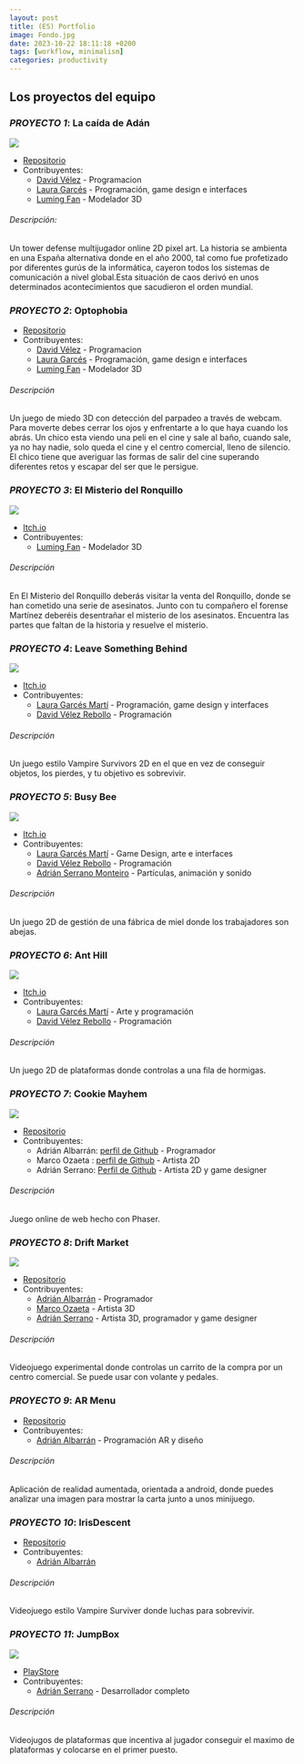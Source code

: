 ```yaml
---
layout: post
title: (ES) Portfolio
image: Fondo.jpg
date: 2023-10-22 18:11:18 +0200
tags: [workflow, minimalism]
categories: productivity
---
```

## Los proyectos del equipo 


### *PROYECTO 1*: La caída de Adán
![]({{https://gluglugames.github.io}}/images/ADAN.png)

- [Repositorio](https://github.com/PabloCondeLopez/La-caida-de-ADAN)
- Contribuyentes: 
  - [David Vélez](https://github.com/DavidVelezRebollo) 			      - Programacion
  - [Laura Garcés](https://github.com/IceHummingBird) 				      - Programación, game design e interfaces
  - [Luming Fan](https://github.com/daniever6) 					            - Modelador 3D

###### Descripción:
Un tower defense multijugador online 2D pixel art.
La historia se ambienta en una España alternativa donde en el año 2000, tal como fue profetizado por diferentes gurús de la informática, cayeron todos los sistemas de comunicación a nivel global.Esta situación de caos derivó en unos determinados acontecimientos que sacudieron el orden mundial.


### *PROYECTO 2*: Optophobia
- [Repositorio](https://github.com/PabloCondeLopez/Optophobia) 
- Contribuyentes: 
  - [David Vélez](https://github.com/DavidVelezRebollo) 			        - Programacion
  - [Laura Garcés](https://github.com/IceHummingBird) 				        - Programación, game design e interfaces
  - [Luming Fan](https://github.com/daniever6) 					              - Modelador 3D
  
###### Descripción
Un juego de miedo 3D con detección del parpadeo a través de webcam. Para moverte debes cerrar los ojos y enfrentarte a lo que haya cuando los abrás.
Un chico esta viendo una peli en el cine y sale al baño, cuando sale, ya no hay nadie, solo queda el cine y el centro comercial, lleno de silencio. El chico tiene que averiguar las formas de salir del cine superando diferentes retos y escapar del ser que le persigue.


  
### *PROYECTO 3*: El Misterio del Ronquillo
![]({{https://gluglugames.github.io}}/images/Misterio.png)

- [Itch.io](https://redpablo.itch.io/el-misterio-del-ronquillo)
- Contribuyentes:
  - [Luming Fan](https://github.com/daniever6) 					               - Modelador 3D
   
###### Descripción
En El Misterio del Ronquillo deberás visitar la venta del Ronquillo, donde se han cometido una serie de asesinatos. Junto con tu compañero el  forense Martínez deberéis desentrañar el misterio de los asesinatos. Encuentra las partes que faltan de la historia y resuelve el misterio.



### *PROYECTO 4*: Leave Something Behind
![]({{https://gluglugames.github.io}}/images/LSB.jpg)

- [Itch.io]([https://github.com/DavidVelezRebollo/Leave-Something-Behind-v2](https://lsbehindoficial.itch.io/leave-something-behind))
- Contribuyentes:
  - [Laura Garcés Martí](https://github.com/IceHummingBird) 			  - Programación, game design y interfaces
  - [David Vélez Rebollo](https://github.com/DavidVelezRebollo) 		- Programación

###### Descripción
Un juego estilo Vampire Survivors 2D en el que en vez de conseguir objetos, los pierdes, y tu objetivo es sobrevivir.



### *PROYECTO 5*: Busy Bee
![]({{https://gluglugames.github.io}}/images/Bee.png)

- [Itch.io]([https://github.com/DavidVelezRebollo/Busy-Bee](https://gonsowo.itch.io/busy-bees))
- Contribuyentes:
  - [Laura Garcés Martí](https://github.com/IceHummingBird) 			  - Game Design, arte e interfaces
  - [David Vélez Rebollo](https://github.com/DavidVelezRebollo) 		- Programación
  - [Adrián Serrano Monteiro](https://github.com/PinguinoTocho) 		- Partículas, animación y sonido

###### Descripción
Un juego 2D de gestión de una fábrica de miel donde los trabajadores son abejas.



### *PROYECTO 6*: Ant Hill
![]({{https://gluglugames.github.io}}/images/AntHill.jpg)

- [Itch.io]([https://github.com/DavidVelezRebollo/Game-Jam-2](https://deividvel.itch.io/the-ant-hill))
- Contribuyentes:
  - [Laura Garcés Martí](https://github.com/IceHummingBird) 			- Arte y programación
  - [David Vélez Rebollo](https://github.com/DavidVelezRebollo) 		- Programación

###### Descripción
Un juego 2D de plataformas donde controlas a una fila de hormigas.



### *PROYECTO 7*: Cookie Mayhem
![]({{https://gluglugames.github.io}}/images/Cookie.png)

- [Repositorio](https://github.com/AdrianAlbarran/CookieMayhem-JuegosEnRed)
- Contribuyentes:
  - Adrián Albarrán: [perfil de Github](https://github.com/AdrianAlbarran) 	- Programador
  - Marco Ozaeta : [perfil de Github](https://github.com/Marcooza) 		- Artista 2D
  - Adrián Serrano: [Perfil de Github](https://github.com/PinguinoTocho) 	- Artista 2D y game designer

###### Descripción
Juego online de web hecho con Phaser.


 
### *PROYECTO 8*: Drift Market
![]({{https://gluglugames.github.io}}/images/Drift.png)

- [Repositorio](https://github.com/AdrianAlbarran/Drift-Market-Interaccion-Persona-Maquina)
- Contribuyentes: 
  - [Adrián Albarrán](https://github.com/AdrianAlbarran) 			- Programador
  - [Marco Ozaeta](https://github.com/Marcooza) 				- Artista 3D
  - [Adrián Serrano](https://github.com/PinguinoTocho) 				- Artista 3D, programador y game designer

###### Descripción
Videojuego experimental donde controlas un carrito de la compra por un centro comercial. Se puede usar con volante y pedales.



### *PROYECTO 9*: AR Menu
- [Repositorio](https://github.com/AdrianAlbarran/AR_MENU)
- Contribuyentes: 
  - [Adrián Albarrán](https://github.com/AdrianAlbarran) 			- Programación AR y diseño
    
###### Descripción
Aplicación de realidad aumentada, orientada a android, donde puedes analizar una imagen para mostrar la carta junto a unos minijuego.


 
### *PROYECTO 10*: IrisDescent
- [Repositorio](https://github.com/AdrianAlbarran/Ing-de-videojuegos-)
- Contribuyentes:
  - [Adrián Albarrán](https://github.com/AdrianAlbarran)
    
###### Descripción
Videojuego estilo Vampire Surviver donde luchas para sobrevivir.



### *PROYECTO 11*: JumpBox
![]({{https://gluglugames.github.io}}/images/JumpBox.png)

- [PlayStore](https://play.google.com/store/apps/details?id=com.Adriansito.JumpBox)
- Contribuyentes:
  - [Adrián Serrano](https://github.com/PinguinoTocho) 				- Desarrollador completo
    
###### Descripción
Videojugos de plataformas que incentiva al jugador conseguir el maximo de plataformas y colocarse en el primer puesto.






